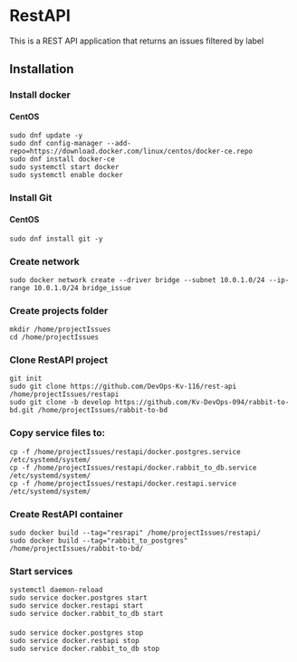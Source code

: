 # RestAPI

This is a REST API application that returns an issues filtered by label

## Installation

### Install docker
#### CentOS
    sudo dnf update -y
    sudo dnf config-manager --add-repo=https://download.docker.com/linux/centos/docker-ce.repo
    sudo dnf install docker-ce
    sudo systemctl start docker
    sudo systemctl enable docker

### Install Git
#### CentOS
    sudo dnf install git -y
### Create network
    sudo docker network create --driver bridge --subnet 10.0.1.0/24 --ip-range 10.0.1.0/24 bridge_issue

### Create projects folder
    mkdir /home/projectIssues
    cd /home/projectIssues

### Clone RestAPI project
    git init
    sudo git clone https://github.com/DevOps-Kv-116/rest-api /home/projectIssues/restapi
    sudo git clone -b develop https://github.com/Kv-DevOps-094/rabbit-to-bd.git /home/projectIssues/rabbit-to-bd

### Copy service files to:
    cp -f /home/projectIssues/restapi/docker.postgres.service /etc/systemd/system/
    cp -f /home/projectIssues/restapi/docker.rabbit_to_db.service /etc/systemd/system/
    cp -f /home/projectIssues/restapi/docker.restapi.service /etc/systemd/system/

### Create RestAPI container
    sudo docker build --tag="resrapi" /home/projectIssues/restapi/
    sudo docker build --tag="rabbit_to_postgres" /home/projectIssues/rabbit-to-bd/
### Start services
    systemctl daemon-reload
    sudo service docker.postgres start
    sudo service docker.restapi start
    sudo service docker.rabbit_to_db start
####
    sudo service docker.postgres stop
    sudo service docker.restapi stop
    sudo service docker.rabbit_to_db stop

